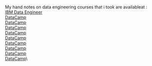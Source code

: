 My hand notes on data engineering courses that i took are availableat : \
[IBM Data Engineer](https://drive.google.com/drive/folders/1hvIw1WOFp5goZVfYDPTAqy1w1enosHNK?usp=sharing) \
[DataCamp](https://docs.google.com/document/d/1u83Omk3jy8A6-wSm3tWFZm7iZznzVCeUhEsIwoA5bC8/edit?usp=sharing) \
[DataCamp]()\
[DataCamp]()\
[DataCamp]()\
[DataCamp]()\
[DataCamp]()\
[DataCamp]()\
[DataCamp]()\
[DataCamp]()\
